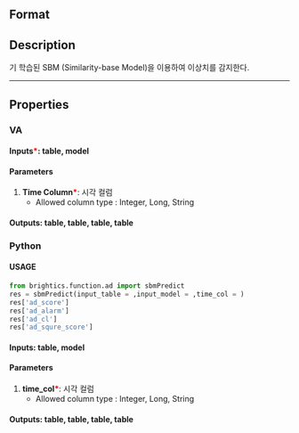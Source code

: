 ## Format



## Description
기 학습된 SBM (Similarity-base Model)을 이용하여 이상치를 감지한다. 

---

## Properties
### VA
#### Inputs<b style="color:red">*</b>: table, model

#### Parameters
1. **Time Column**<b style="color:red">*</b>: 시각 컬럼
   - Allowed column type : Integer, Long, String

#### Outputs: table, table, table, table

### Python

#### USAGE
```python
from brightics.function.ad import sbmPredict
res = sbmPredict(input_table = ,input_model = ,time_col = )
res['ad_score']
res['ad_alarm']
res['ad_cl']
res['ad_squre_score']
```
#### Inputs: table, model

#### Parameters
1. **time_col**<b style="color:red">*</b>: 시각 컬럼
   - Allowed column type : Integer, Long, String

#### Outputs: table, table, table, table

